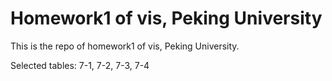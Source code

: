 # Homework1 of vis, Peking University
This is the repo of homework1 of vis, Peking University.

Selected tables: 7-1, 7-2, 7-3, 7-4